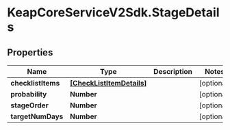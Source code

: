 # KeapCoreServiceV2Sdk.StageDetails

## Properties

Name | Type | Description | Notes
------------ | ------------- | ------------- | -------------
**checklistItems** | [**[CheckListItemDetails]**](CheckListItemDetails.md) |  | [optional] 
**probability** | **Number** |  | [optional] 
**stageOrder** | **Number** |  | [optional] 
**targetNumDays** | **Number** |  | [optional] 


